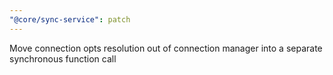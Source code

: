 ```yaml
---
"@core/sync-service": patch
---
```


Move connection opts resolution out of connection manager into a separate synchronous function call
